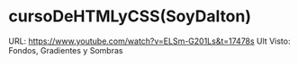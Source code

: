 # cursoDeHTMLyCSS(SoyDalton)

URL: https://www.youtube.com/watch?v=ELSm-G201Ls&t=17478s
Ult Visto: Fondos, Gradientes y Sombras
